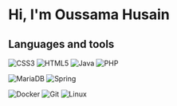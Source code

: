 # Hi, I'm Oussama Husain

## Languages and tools

[comment]: # (pour afficher seulement le logo "w3_css-icon.svg" logo + texte "w3_css-ar21.svg" )

![CSS3](https://www.vectorlogo.zone/logos/w3_css/w3_css-icon.svg)
![HTML5](https://www.vectorlogo.zone/logos/w3_html5/w3_html5-icon.svg)
![Java](https://www.vectorlogo.zone/logos/java/java-icon.svg)
![PHP](https://www.vectorlogo.zone/logos/php/php-icon.svg)

![MariaDB](https://www.vectorlogo.zone/logos/mariadb/mariadb-icon.svg)
![Spring](https://www.vectorlogo.zone/logos/springio/springio-icon.svg)

![Docker](https://www.vectorlogo.zone/logos/docker/docker-icon.svg)
![Git](https://www.vectorlogo.zone/logos/git-scm/git-scm-icon.svg)
![Linux](https://www.vectorlogo.zone/logos/linux/linux-icon.svg)

![]()
